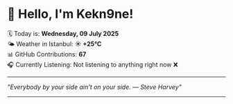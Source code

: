 # 👋 Hello, I'm Kekn9ne!

🗓️ Today is: **Wednesday, 09 July 2025**  
🌤️ Weather in Istanbul: **☀️   +25°C**  
📊 GitHub Contributions: **67**  
🎧 Currently Listening: Not listening to anything right now ❌

---

_"Everybody by your side ain't on your side. — *Steve Harvey*"_

---
